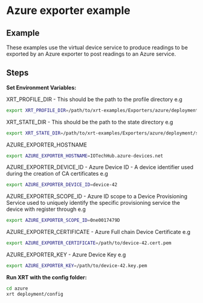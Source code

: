 # Azure exporter example

## Example

These examples use the virtual device service to produce readings to be exported by an Azure exporter to post readings to an Azure service.

## Steps

**Set Environment Variables:**

XRT_PROFILE_DIR - This should be the path to the profile directory e.g

```bash
export XRT_PROFILE_DIR=/path/to/xrt-examples/Exporters/azure/deployment/profiles/
```

XRT_STATE_DIR - This should be the path to the state directory e.g

```bash
export XRT_STATE_DIR=/path/to/xrt-examples/Exporters/azure/deployment/state/
```

AZURE_EXPORTER_HOSTNAME 

```bash
export AZURE_EXPORTER_HOSTNAME=IOTechHub.azure-devices.net
```

AZURE_EXPORTER_DEVICE_ID - Azure Device ID - A device identifier used during the creation of CA certificates e.g

```bash
export AZURE_EXPORTER_DEVICE_ID=device-42
```

AZURE_EXPORTER_SCOPE_ID - Azure ID scope to a Device Provisioning Service used to uniquely identify the specific provisioning service the device with register through e.g

```bash
export AZURE_EXPORTER_SCOPE_ID=0ne0017479D
```

AZURE_EXPORTER_CERTIFICATE - Azure Full chain Device Certificate e.g

```bash 
export AZURE_EXPORTER_CERTIFICATE=/path/to/device-42.cert.pem
```

AZURE_EXPORTER_KEY - Azure Device Key e.g
```bash 
export AZURE_EXPORTER_KEY=/path/to/device-42.key.pem
```

**Run XRT with the config folder:**

```bash 
cd azure
xrt deployment/config
```

